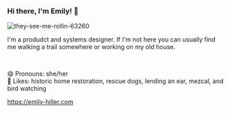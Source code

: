 ### Hi there, I'm Emily! 👋

![they-see-me-rollin-63260](https://user-images.githubusercontent.com/586552/85451542-03035e00-b568-11ea-8178-b88d85513e23.gif)

I'm a produdct and systems designer. If I'm not here you can usually find me walking a trail somewhere or working on my old house.

<br />

😄 Pronouns: she/her
<br />
💞 Likes: historic home restoration, rescue dogs, lending an ear, mezcal, and bird watching

https://emily-hiller.com
